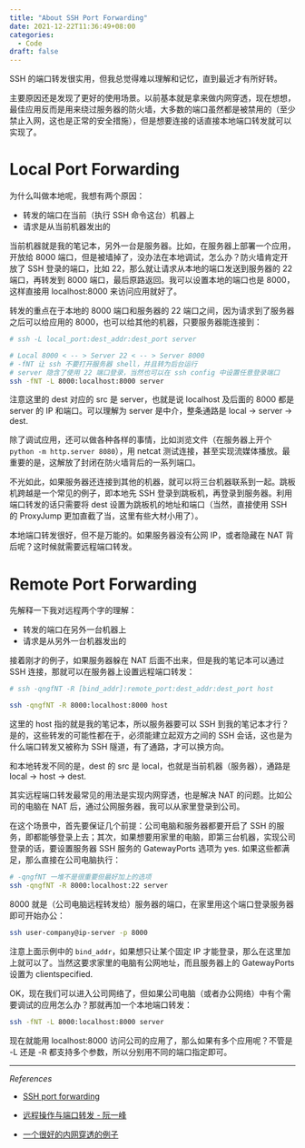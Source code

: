 ```yaml
---
title: "About SSH Port Forwarding"
date: 2021-12-22T11:36:49+08:00
categories:
  - Code
draft: false
---
```


SSH 的端口转发很实用，但我总觉得难以理解和记忆，直到最近才有所好转。

主要原因还是发现了更好的使用场景。以前基本就是拿来做内网穿透，现在想想，最佳应用反而是用来绕过服务器的防火墙，大多数的端口虽然都是被禁用的（至少禁止入网，这也是正常的安全措施），但是想要连接的话直接本地端口转发就可以实现了。

# Local Port Forwarding

为什么叫做本地呢，我想有两个原因：

- 转发的端口在当前（执行 SSH 命令这台）机器上
- 请求是从当前机器发出的

当前机器就是我的笔记本，另外一台是服务器。比如，在服务器上部署一个应用，开放给 8000 端口，但是被墙掉了，没办法在本地调试，怎么办？防火墙肯定开放了 SSH 登录的端口，比如 22，那么就让请求从本地的端口发送到服务器的 22 端口，再转发到 8000 端口，最后原路返回。我可以设置本地的端口也是 8000，这样直接用 localhost:8000 来访问应用就好了。

转发的重点在于本地的 8000 端口和服务器的 22 端口之间，因为请求到了服务器之后可以给应用的 8000，也可以给其他的机器，只要服务器能连接到：

```bash
# ssh -L local_port:dest_addr:dest_port server

# Local 8000 < -- > Server 22 < -- > Server 8000
# -fNT 让 ssh 不要打开服务器 shell，并且转为后台运行
# server 隐含了使用 22 端口登录，当然也可以在 ssh config 中设置任意登录端口
ssh -fNT -L 8000:localhost:8000 server
```

注意这里的 dest 对应的 src 是 server，也就是说 localhost 及后面的 8000 都是 server 的 IP 和端口。可以理解为 server 是中介，整条通路是 local -> server -> dest.

除了调试应用，还可以做各种各样的事情，比如浏览文件（在服务器上开个 `python -m http.server 8080`），用 netcat 测试连接，甚至实现流媒体播放。最重要的是，这解放了封闭在防火墙背后的一系列端口。

不光如此，如果服务器还连接到其他的机器，就可以将三台机器联系到一起。跳板机跨越是一个常见的例子，即本地先 SSH 登录到跳板机，再登录到服务器。利用端口转发的话只需要将 dest 设置为跳板机的地址和端口（当然，直接使用 SSH 的 ProxyJump 更加直截了当，这里有些大材小用了）。

本地端口转发很好，但不是万能的。如果服务器没有公网 IP，或者隐藏在 NAT 背后呢？这时候就需要远程端口转发。

# Remote Port Forwarding

先解释一下我对远程两个字的理解：

- 转发的端口在另外一台机器上
- 请求是从另外一台机器发出的

接着刚才的例子，如果服务器躲在 NAT 后面不出来，但是我的笔记本可以通过 SSH 连接，那就可以在服务器上设置远程端口转发：

```bash
# ssh -qngfNT -R [bind_addr]:remote_port:dest_addr:dest_port host

ssh -qngfNT -R 8000:localhost:8000 host
```

这里的 host 指的就是我的笔记本，所以服务器要可以 SSH 到我的笔记本才行？是的，这些转发的可能性都在于，必须能建立起双方之间的 SSH 会话，这也是为什么端口转发又被称为 SSH 隧道，有了通路，才可以换方向。

和本地转发不同的是，dest 的 src 是 local，也就是当前机器（服务器），通路是 local -> host -> dest.

其实远程端口转发最常见的用法是实现内网穿透，也是解决 NAT 的问题。比如公司的电脑在 NAT 后，通过公网服务器，我可以从家里登录到公司。

在这个场景中，首先要保证几个前提：公司电脑和服务器都要开启了 SSH 的服务，即都能够登录上去；其次，如果想要用家里的电脑，即第三台机器，实现公司登录的话，要设置服务器 SSH 服务的 GatewayPorts 选项为 yes. 如果这些都满足，那么直接在公司电脑执行：

```bash
# -qngfNT 一堆不是很重要但最好加上的选项
ssh -qngfNT -R 8000:localhost:22 server
```

8000 就是（公司电脑远程转发给）服务器的端口，在家里用这个端口登录服务器即可开始办公：

```bash
ssh user-company@ip-server -p 8000
```

注意上面示例中的 `bind_addr`，如果想只让某个固定 IP 才能登录，那么在这里加上就可以了。当然这要求家里的电脑有公网地址，而且服务器上的 GatewayPorts 设置为 clientspecified.

OK，现在我们可以进入公司网络了，但如果公司电脑（或者办公网络）中有个需要调试的应用怎么办？那就再加一个本地端口转发：

```bash
ssh -fNT -L 8000:localhost:8000 server
```

现在就能用 localhost:8000 访问公司的应用了，那么如果有多个应用呢？不管是 -L 还是 -R 都支持多个参数，所以分别用不同的端口指定即可。

---

*References*

- [SSH port forwarding](https://www.ssh.com/academy/ssh/tunneling/example)

- [远程操作与端口转发 - 阮一峰](http://www.ruanyifeng.com/blog/2011/12/ssh_port_forwarding.html)
- [一个很好的内网穿透的例子](http://arondight.me/2016/02/17/%E4%BD%BF%E7%94%A8SSH%E5%8F%8D%E5%90%91%E9%9A%A7%E9%81%93%E8%BF%9B%E8%A1%8C%E5%86%85%E7%BD%91%E7%A9%BF%E9%80%8F/)

